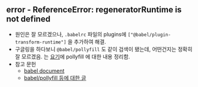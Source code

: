 ## error - ReferenceError: regeneratorRuntime is not defined
- 원인은 잘 모르겠으나, `.babelrc` 파일의 plugins에 `["@babel/plugin-transform-runtime"]` 을 추가하여 해결.
- 구글링을 하다보니 `@babel/pollyfill` 도 같이 검색이 됐는데, 어떤건지는 정확히 잘 모르겠음. 는 [요기](javascript/javascript.md)에 pollyfill 에 대한 내용 정리함.
- 참고 문헌
    - [babel document](https://babeljs.io/docs/en/babel-plugin-transform-runtime)
    - [babel/pollyfill 등에 대한 글](https://programmingsummaries.tistory.com/401)
